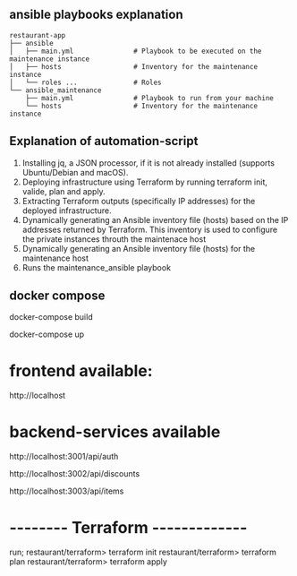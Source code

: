 ## ansible playbooks explanation 
```
restaurant-app
├── ansible
│   ├── main.yml               # Playbook to be executed on the maintenance instance
│   ├── hosts                  # Inventory for the maintenance instance
│   └── roles ...              # Roles
└── ansible_maintenance
    ├── main.yml               # Playbook to run from your machine
    └── hosts                  # Inventory for the maintenance instance

```

##  Explanation of automation-script 

1. Installing jq, a JSON processor, if it is not already installed (supports Ubuntu/Debian and macOS).
2. Deploying infrastructure using Terraform by running terraform init, valide, plan and apply.
3. Extracting Terraform outputs (specifically IP addresses) for the deployed infrastructure.
4. Dynamically generating an Ansible inventory file (hosts) based on the IP addresses returned by Terraform. This inventory is used to configure the private instances throuth the maintenace host
5. Dynamically generating an Ansible inventory file (hosts) for the maintenance host
6. Runs the maintenance_ansible playbook



## docker compose

docker-compose build 

docker-compose up  

# frontend available:

http://localhost

# backend-services available

http://localhost:3001/api/auth  

http://localhost:3002/api/discounts

http://localhost:3003/api/items 

# -------- Terraform -------------
run;
restaurant/terraform> terraform init
restaurant/terraform> terraform plan
restaurant/terraform> terraform apply

